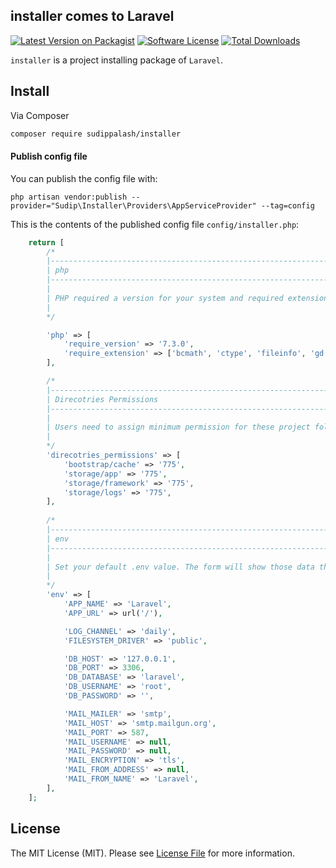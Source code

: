 ## installer comes to Laravel

[![Latest Version on Packagist][ico-version]][link-packagist]
[![Software License][ico-license]](LICENSE.md)
[![Total Downloads][ico-downloads]][link-downloads]


`installer` is a project installing package of `Laravel`.

## Install

Via Composer

```bash
composer require sudippalash/installer
```

#### Publish config file

You can publish the config file with:

```
php artisan vendor:publish --provider="Sudip\Installer\Providers\AppServiceProvider" --tag=config
```

This is the contents of the published config file `config/installer.php`:

```php
    return [
        /*
        |--------------------------------------------------------------------------
        | php
        |--------------------------------------------------------------------------
        |
        | PHP required a version for your system and required extensions that user needs to enable or install on the server.
        | 
        */

        'php' => [
            'require_version' => '7.3.0',
            'require_extension' => ['bcmath', 'ctype', 'fileinfo', 'gd', 'json', 'mbstring', 'openssl', 'PDO', 'tokenizer', 'xml'],
        ],

        /*
        |--------------------------------------------------------------------------
        | Direcotries Permissions
        |--------------------------------------------------------------------------
        |
        | Users need to assign minimum permission for these project folders.
        | 
        */
        'direcotries_permissions' => [
            'bootstrap/cache' => '775',
            'storage/app' => '775',
            'storage/framework' => '775',
            'storage/logs' => '775',
        ],
        
        /*
        |--------------------------------------------------------------------------
        | env
        |--------------------------------------------------------------------------
        |
        | Set your default .env value. The form will show those data then the user can change it.
        | 
        */
        'env' => [
            'APP_NAME' => 'Laravel',
            'APP_URL' => url('/'),

            'LOG_CHANNEL' => 'daily',
            'FILESYSTEM_DRIVER' => 'public',

            'DB_HOST' => '127.0.0.1',
            'DB_PORT' => 3306,
            'DB_DATABASE' => 'laravel',
            'DB_USERNAME' => 'root',
            'DB_PASSWORD' => '',

            'MAIL_MAILER' => 'smtp',
            'MAIL_HOST' => 'smtp.mailgun.org',
            'MAIL_PORT' => 587,
            'MAIL_USERNAME' => null,
            'MAIL_PASSWORD' => null,
            'MAIL_ENCRYPTION' => 'tls',
            'MAIL_FROM_ADDRESS' => null,
            'MAIL_FROM_NAME' => 'Laravel',
        ],
    ];
```

## License

The MIT License (MIT). Please see [License File](LICENSE.md) for more information.

[ico-version]: https://img.shields.io/packagist/v/sudippalash/installer?style=flat-square
[ico-downloads]: https://img.shields.io/packagist/dt/sudippalash/installer?style=flat-square
[ico-license]: https://img.shields.io/github/license/sudippalash/installer?style=flat-square
[link-packagist]: https://packagist.org/packages/sudippalash/installer
[link-downloads]: https://packagist.org/packages/sudippalash/installer
[link-author]: https://github.com/sudippalash
